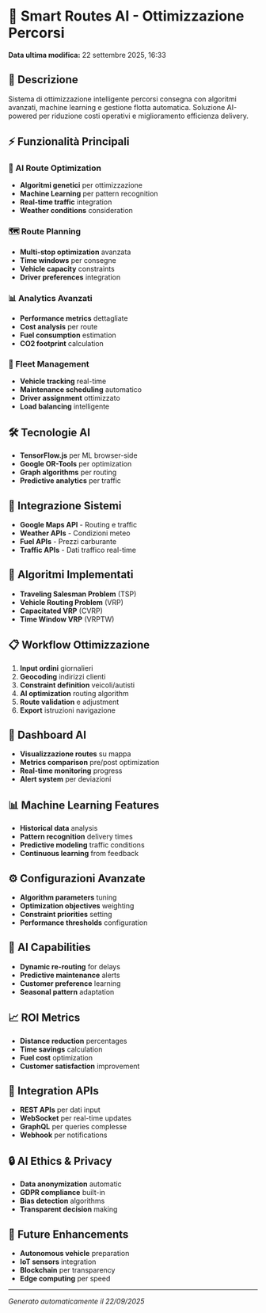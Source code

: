 # 🧠 Smart Routes AI - Ottimizzazione Percorsi

**Data ultima modifica:** 22 settembre 2025, 16:33

## 🎯 Descrizione
Sistema di ottimizzazione intelligente percorsi consegna con algoritmi avanzati, machine learning e gestione flotta automatica. Soluzione AI-powered per riduzione costi operativi e miglioramento efficienza delivery.

## ⚡ Funzionalità Principali

### 🧠 AI Route Optimization
- **Algoritmi genetici** per ottimizzazione
- **Machine Learning** per pattern recognition
- **Real-time traffic** integration
- **Weather conditions** consideration

### 🗺️ Route Planning
- **Multi-stop optimization** avanzata
- **Time windows** per consegne
- **Vehicle capacity** constraints
- **Driver preferences** integration

### 📊 Analytics Avanzati
- **Performance metrics** dettagliate
- **Cost analysis** per route
- **Fuel consumption** estimation
- **CO2 footprint** calculation

### 🚛 Fleet Management
- **Vehicle tracking** real-time
- **Maintenance scheduling** automatico
- **Driver assignment** ottimizzato
- **Load balancing** intelligente

## 🛠️ Tecnologie AI
- **TensorFlow.js** per ML browser-side
- **Google OR-Tools** per optimization
- **Graph algorithms** per routing
- **Predictive analytics** per traffic

## 🔌 Integrazione Sistemi
- **Google Maps API** - Routing e traffic
- **Weather APIs** - Condizioni meteo
- **Fuel APIs** - Prezzi carburante
- **Traffic APIs** - Dati traffico real-time

## 🎯 Algoritmi Implementati
- **Traveling Salesman Problem** (TSP)
- **Vehicle Routing Problem** (VRP)
- **Capacitated VRP** (CVRP)
- **Time Window VRP** (VRPTW)

## 📋 Workflow Ottimizzazione
1. **Input ordini** giornalieri
2. **Geocoding** indirizzi clienti
3. **Constraint definition** veicoli/autisti
4. **AI optimization** routing algorithm
5. **Route validation** e adjustment
6. **Export** istruzioni navigazione

## 🎨 Dashboard AI
- **Visualizzazione routes** su mappa
- **Metrics comparison** pre/post optimization
- **Real-time monitoring** progress
- **Alert system** per deviazioni

## 📊 Machine Learning Features
- **Historical data** analysis
- **Pattern recognition** delivery times
- **Predictive modeling** traffic conditions
- **Continuous learning** from feedback

## ⚙️ Configurazioni Avanzate
- **Algorithm parameters** tuning
- **Optimization objectives** weighting
- **Constraint priorities** setting
- **Performance thresholds** configuration

## 🌟 AI Capabilities
- **Dynamic re-routing** for delays
- **Predictive maintenance** alerts
- **Customer preference** learning
- **Seasonal pattern** adaptation

## 📈 ROI Metrics
- **Distance reduction** percentages
- **Time savings** calculation
- **Fuel cost** optimization
- **Customer satisfaction** improvement

## 🔧 Integration APIs
- **REST APIs** per dati input
- **WebSocket** per real-time updates
- **GraphQL** per queries complesse
- **Webhook** per notifications

## 🔒 AI Ethics & Privacy
- **Data anonymization** automatic
- **GDPR compliance** built-in
- **Bias detection** algorithms
- **Transparent decision** making

## 🚀 Future Enhancements
- **Autonomous vehicle** preparation
- **IoT sensors** integration
- **Blockchain** per transparency
- **Edge computing** per speed

---
*Generato automaticamente il 22/09/2025*